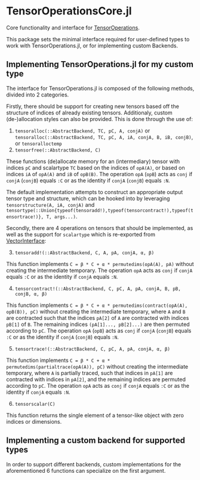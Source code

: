 # TensorOperationsCore.jl

Core functionality and interface for [TensorOperations](https://github.com/Jutho/TensorOperations.jl).

This package sets the minimal interface required for user-defined types to work with TensorOperations.jl, or for implementing custom Backends.


## Implementing TensorOperations.jl for my custom type

The interface for TensorOperations.jl is composed of the following methods, divided into 2 categories. 

Firstly, there should be support for creating new tensors based off the structure of indices of already existing tensors. Additionaly, custom (de-)allocation styles can also be provided. This is done through the use of:

1. ``tensoralloc(::AbstractBackend, TC, pC, A, conjA)`` or ``tensoralloc(::AbstractBackend, TC, pC, A, iA, conjA, B, iB, conjB)``, or ``tensoralloctemp``
2. ``tensorfree(::AbstractBackend, C)``

These functions (de)allocate memory for an (intermediary) tensor with indices `pC` and scalartype `TC` based on the indices of `opA(A)`, or based on indices `iA` of `opA(A)` and `iB` of `opB(B)`.
The operation `opA` (`opB`) acts as `conj` if `conjA` (`conjB`) equals `:C` or as the identity if `conjA` (`conjB`) equals `:N`.

The default implementation attempts to construct an appropriate output tensor type and structure, which can be hooked into by leveraging ``tensorstructure(A, iA, conjA)`` and ``tensortype(::Union{typeof(tensoradd!),typeof(tensorcontract!),typeof(tensortrace!)}, T, args...)``.

Secondly, there are 4 operations on tensors that should be implemented, as well as the support for ``scalartype`` which is re-exported from [VectorInterface](https://github.com/Jutho/VectorInterface.jl):

3. ``tensoradd!(::AbstractBackend, C, A, pA, conjA, α, β)``

This function implements `C = β * C + α * permutedims(opA(A), pA)` without creating the intermediate temporary.
The operation `opA` acts as `conj` if `conjA` equals `:C` or as the identity if `conjA` equals `:N`.

4. ``tensorcontract!(::AbstractBackend, C, pC, A, pA, conjA, B, pB, conjB, α, β)``

This function implements `C = β * C + α * permutedims(contract(opA(A), opB(B)), pC)` without creating the intermediate temporary, where `A` and `B` are contracted such that the indices `pA[2]` of `A` are contracted with indices `pB[1]` of `B`.
The remaining indices `(pA[1]..., pB[2]...)` are then permuted according to `pC`.
The operation `opA` (`opB`) acts as `conj` if `conjA` (`conjB`) equals `:C` or as the identity if `conjA` (`conjB`) equals `:N`.

5. ``tensortrace!(::AbstractBackend, C, pC, A, pA, conjA, α, β)``

This function implements `C = β * C + α * permutedims(partialtrace(opA(A)), pC)` without creating the intermediate temporary, where `A` is partially traced, such that indices in `pA[1]` are contracted with indices in `pA[2]`, and the remaining indices are permuted according to `pC`.
The operation `opA` acts as `conj` if `conjA` equals `:C` or as the identity if `conjA` equals `:N`.

6. ``tensorscalar(C)``

This function returns the single element of a tensor-like object with zero indices or dimensions.

## Implementing a custom backend for supported types

In order to support different backends, custom implementations for the aforementioned 6 functions can specialize on the first argument.
